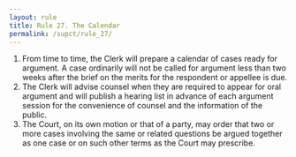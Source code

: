 ```yaml
---
layout: rule
title: Rule 27. The Calendar
permalink: /supct/rule_27/
---
```


1. From time to time, the Clerk will prepare a calendar of cases ready for argument. A case ordinarily will not be called for argument less than two weeks after the brief on the merits for the respondent or appellee is due.<br>
2. The Clerk will advise counsel when they are required to appear for oral argument and will publish a hearing list in advance of each argument session for the convenience of counsel and the information of the public.<br>
3. The Court, on its own motion or that of a party, may order that two or more cases involving the same or related questions be argued together as one case or on such other terms as the Court may prescribe.<br>